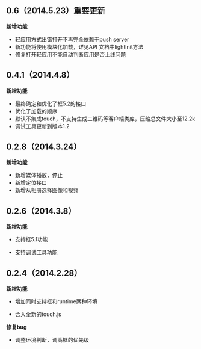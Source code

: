 ## 0.6（2014.5.23）重要更新

**新增功能**

* 轻应用方式出错打开不再完全依赖于push server
* 新功能将使用模块化加载，详见API 文档中lightInit方法
* 修复打开轻应用不能自动判断应用是否上线问题

## 0.4.1（2014.4.8）

**新增功能**

* 最终确定和优化了框5.2的接口
* 优化了加载的顺序
* 默认不集成touch，不支持生成二维码等客户端类库，压缩总文件大小至12.2k
* 调试工具更新到版本1.2

## 0.2.8（2014.3.24）

**新增功能**

* 新增媒体播放，停止
* 新增定位接口
* 新增从相册选择图像和视频

## 0.2.6（2014.3.8）

**新增功能**

* 支持框5.1功能

* 支持调试工具功能


## 0.2.4（2014.2.28）

**新增功能**

* 增加同时支持框和runtime两种环境

* 合入全新的touch.js

**修复bug**

* 调整环境判断，调高框的优先级


